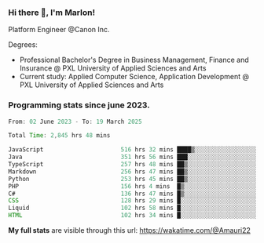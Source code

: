 
### Hi there 👋, I'm Marlon!

Platform Engineer @Canon Inc.

Degrees: 
- Professional Bachelor's Degree in Business Management, Finance and Insurance @ PXL University of Applied Sciences and Arts
- Current study: Applied Computer Science, Application Development @ PXL University of Applied Sciences and Arts

### Programming stats since june 2023.
<!--START_SECTION:waka-->

```java
From: 02 June 2023 - To: 19 March 2025

Total Time: 2,845 hrs 48 mins

JavaScript                      516 hrs 32 mins ████▒░░░░░░░░░░░░░░░░░░░░   17.74 %
Java                            351 hrs 56 mins ███░░░░░░░░░░░░░░░░░░░░░░   12.08 %
TypeScript                      257 hrs 48 mins ██▒░░░░░░░░░░░░░░░░░░░░░░   08.85 %
Markdown                        256 hrs 47 mins ██▒░░░░░░░░░░░░░░░░░░░░░░   08.82 %
Python                          253 hrs 45 mins ██▒░░░░░░░░░░░░░░░░░░░░░░   08.71 %
PHP                             156 hrs 4 mins  █▒░░░░░░░░░░░░░░░░░░░░░░░   05.36 %
C#                              136 hrs 47 mins █▒░░░░░░░░░░░░░░░░░░░░░░░   04.70 %
CSS                             128 hrs 29 mins █░░░░░░░░░░░░░░░░░░░░░░░░   04.41 %
Liquid                          102 hrs 58 mins █░░░░░░░░░░░░░░░░░░░░░░░░   03.54 %
HTML                            102 hrs 34 mins █░░░░░░░░░░░░░░░░░░░░░░░░   03.52 %
```

<!--END_SECTION:waka-->
**My full stats** are visible through this url: https://wakatime.com/@Amauri22

